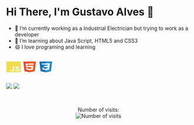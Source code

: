 # Hi There, I'm Gustavo Alves 👋

- 🔭 I’m currently working as a Industrial Electrician but trying to work as a developer
- 🌱 I’m learning about Java Script, HTML5 and CSS3 
- 😄 I love programing and learning




<div style="display: inline_block"><br>
  <img align="center" alt="Rafa-Js" height="30" width="40" src="https://raw.githubusercontent.com/devicons/devicon/master/icons/javascript/javascript-plain.svg">
  <img align="center" alt="Rafa-HTML" height="30" width="40" src="https://raw.githubusercontent.com/devicons/devicon/master/icons/html5/html5-original.svg">
  <img align="center" alt="Rafa-CSS" height="30" width="40" src="https://raw.githubusercontent.com/devicons/devicon/master/icons/css3/css3-original.svg">

  
  ##

<!---Contact badges: https://dev.to/envoy_/150-badges-for-github-pnk--->
<div>

  <a href = "mailto:gugaalves92@hotmail.com"><img src="https://img.shields.io/badge/-Email-%23333?style=for-the-badge&logo=gmail&logoColor=white" target="_blank"></a>
  <a href = "https://www.linkedin.com/in/gustavo-oliveira-310bb41b7/"><img src="https://img.shields.io/badge/-LinkedIn-%230077B5?style=for-the-badge&logo=linkedin&logoColor=white" target="_blank"></a> 
</div>
  
  
  
  
  
  <div>
  <br/>
  <p align="center">
    Number of visits: <br> <img src="https://profile-counter.glitch.me/GuruDevOp7884/count.svg" alt="Number of visits">
  </p>
</div>




